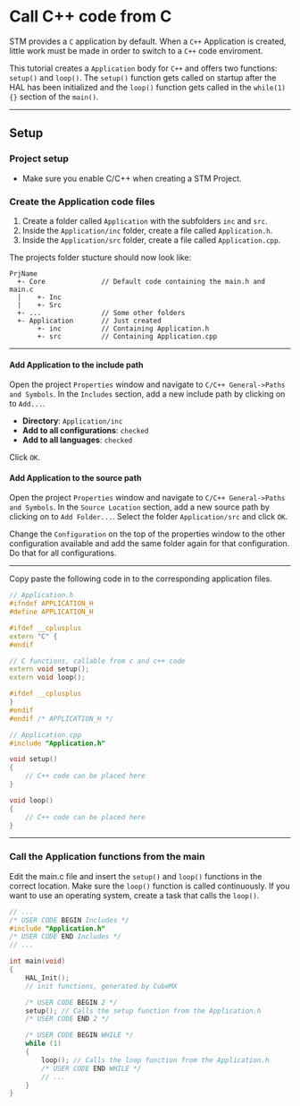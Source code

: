 # Call C++ code from C
STM provides a `C` application by default. When a `C++` Application is created, little work must be made in order to switch to a `C++` code enviroment.

This tutorial creates a `Application` body for `C++` and offers two functions: `setup()` and `loop()`. The `setup()` function gets called on startup after the HAL has been initialized and the `loop()` function gets called in the `while(1) {}` section of the `main()`.

---
## Setup
### Project setup
* Make sure you enable C/C++ when creating a STM Project.

### Create the Application code files
1) Create a folder called `Application` with the subfolders `inc` and `src`.
2) Inside the `Application/inc` folder, create a file called `Application.h`.
3) Inside the `Application/src` folder, create a file called `Application.cpp`.

The projects folder stucture should now look like:
```
PrjName
  +- Core              // Default code containing the main.h and main.c
  |    +- Inc
  |    +- Src
  +- ...               // Some other folders
  +- Application       // Just created
       +- inc          // Containing Application.h
       +- src          // Containing Application.cpp
```
---
#### Add Application to the include path
Open the project `Properties` window and navigate to `C/C++ General->Paths and Symbols`.
In the `Includes` section, add a new include path by clicking on to `Add...`.
- **Directory**: `Application/inc`
- **Add to all configurations**: `checked`
- **Add to all languages**: `checked`
 
Click `OK`.

#### Add Application to the source path
Open the project `Properties` window and navigate to `C/C++ General->Paths and Symbols`.
In the `Source Location` section, add a new source path by clicking on to `Add Folder...`.
Select the folder `Application/src` and click `OK`.

Change the `Configuration` on the top of the properties window to the other configuration available and add the same folder again for that configuration.
Do that for all configurations.

---

Copy paste the following code in to the corresponding application files.
```C++
// Application.h
#ifndef APPLICATION_H
#define APPLICATION_H

#ifdef __cplusplus
extern "C" {
#endif

// C functions, callable from c and c++ code
extern void setup();
extern void loop();

#ifdef __cplusplus
}
#endif
#endif /* APPLICATION_H */
```

```C++
// Application.cpp
#include "Application.h"

void setup()
{
    // C++ code can be placed here
}

void loop()
{
    // C++ code can be placed here
}
```

---
### Call the Application functions from the main
Edit the main.c file and insert the `setup()` and `loop()` functions in the correct location. 
Make sure the `loop()` function is called continuously.
If you want to use an operating system, create a task that calls the `loop()`.
```C
// ...
/* USER CODE BEGIN Includes */
#include "Application.h"
/* USER CODE END Includes */
// ...

int main(void)
{
    HAL_Init();
    // init functions, generated by CubeMX

    /* USER CODE BEGIN 2 */
    setup(); // Calls the setup function from the Application.h
    /* USER CODE END 2 */

    /* USER CODE BEGIN WHILE */
    while (1)
    {
        loop(); // Calls the loop function from the Application.h
        /* USER CODE END WHILE */
        // ...
    }
}
```
